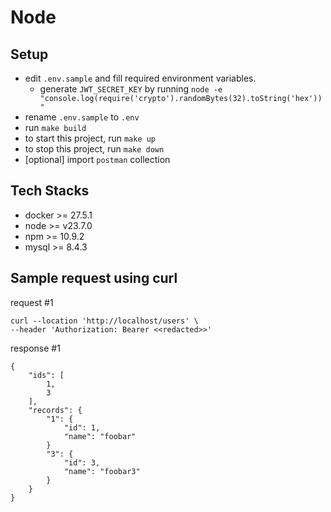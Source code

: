 # Node

## Setup

- edit `.env.sample` and fill required environment variables.
    - generate `JWT_SECRET_KEY` by running `node -e "console.log(require('crypto').randomBytes(32).toString('hex'))"`
- rename `.env.sample` to `.env`
- run `make build`
- to start this project, run `make up`
- to stop this project, run `make down`
- [optional] import `postman` collection

## Tech Stacks

- docker >= 27.5.1
- node >= v23.7.0
- npm >= 10.9.2
- mysql >= 8.4.3

## Sample request using curl

request #1
```
curl --location 'http://localhost/users' \
--header 'Authorization: Bearer <<redacted>>'
```
response #1
```
{
    "ids": [
        1,
        3
    ],
    "records": {
        "1": {
            "id": 1,
            "name": "foobar"
        }
        "3": {
            "id": 3,
            "name": "foobar3"
        }
    }
}
```
